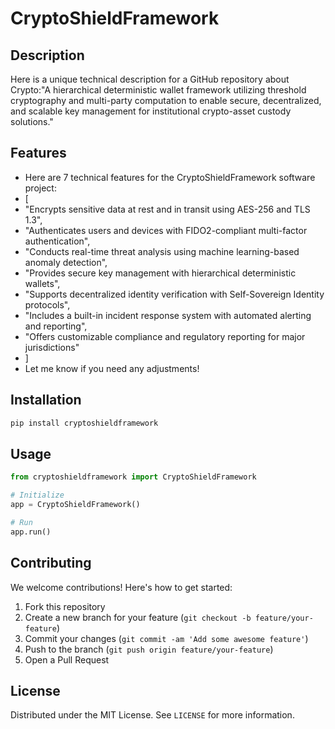 # CryptoShieldFramework

## Description

Here is a unique technical description for a GitHub repository about Crypto:"A hierarchical deterministic wallet framework utilizing threshold cryptography and multi-party computation to enable secure, decentralized, and scalable key management for institutional crypto-asset custody solutions."

## Features

- Here are 7 technical features for the CryptoShieldFramework software project:
- [
- "Encrypts sensitive data at rest and in transit using AES-256 and TLS 1.3",
- "Authenticates users and devices with FIDO2-compliant multi-factor authentication",
- "Conducts real-time threat analysis using machine learning-based anomaly detection",
- "Provides secure key management with hierarchical deterministic wallets",
- "Supports decentralized identity verification with Self-Sovereign Identity protocols",
- "Includes a built-in incident response system with automated alerting and reporting",
- "Offers customizable compliance and regulatory reporting for major jurisdictions"
- ]
- Let me know if you need any adjustments!
## Installation

```bash
pip install cryptoshieldframework
```

## Usage

```python
from cryptoshieldframework import CryptoShieldFramework

# Initialize
app = CryptoShieldFramework()

# Run
app.run()
```

## Contributing

We welcome contributions! Here's how to get started:

1. Fork this repository
2. Create a new branch for your feature (`git checkout -b feature/your-feature`)
3. Commit your changes (`git commit -am 'Add some awesome feature'`)
4. Push to the branch (`git push origin feature/your-feature`)
5. Open a Pull Request

## License

Distributed under the MIT License. See `LICENSE` for more information.
